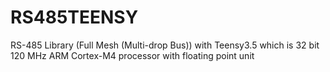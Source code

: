 # RS485TEENSY
RS-485 Library (Full Mesh (Multi-drop Bus)) with Teensy3.5 which is 32 bit 120 MHz ARM Cortex-M4 processor with floating point unit 

